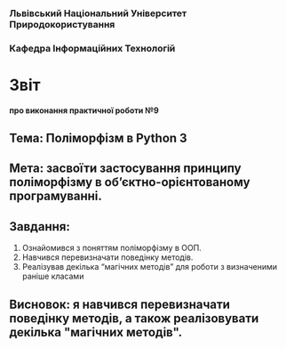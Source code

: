 ### Львівський Національний Університет Природокористування 


### Кафедра Інформаційних Технологій 

# Звіт

#### про виконання практичної роботи №9

## Тема: Поліморфізм в Python 3

## Мета: засвоїти застосування принципу поліморфізму в об’єктно-орієнтованому програмуванні.
## Завдання:
1. Ознайомився з поняттям поліморфізму в ООП.
2. Навчився перевизначати поведінку методів.
3. Реалізував декілька “магічних методів” для роботи з визначеними раніше класами

## Висновок: я навчився перевизначати поведінку методів, а також реалізовувати декілька "магічних методів".
